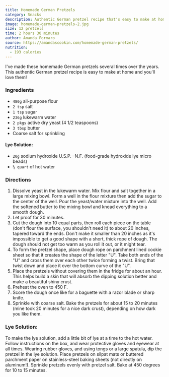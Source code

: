 ```yaml
---
title: Homemade German Pretzels
category: Snacks
description: Authentic German pretzel recipe that's easy to make at home. You'll love them!
image: homemade-german-pretzels-2.jpg
size: 12 pretzels
time: 2 hours 30 minutes
author: Amanda Formaro
source: https://amandascookin.com/homemade-german-pretzels/
nutrition:
  - 193 calories
---
```


I've made these homemade German pretzels several times over the years. This authentic German pretzel recipe is easy to make at home and you'll love them!

### Ingredients

* `480g` all-purpose flour
* `2 tsp` salt
* `1 tsp` sugar
* `236g` lukewarm water
* `2 pkgs` active dry yeast (4 1/2 teaspoons)
* `3 tbsp` butter
* Coarse salt for sprinkling

#### Lye Solution:

* `20g` sodium hydroxide U.S.P. –N.F. (food-grade hydroxide lye micro beads)
* `½ quart` of hot water

### Directions

1. Dissolve yeast in the lukewarm water. Mix flour and salt together in a large mixing bowl. Form a well in the flour mixture then add the sugar to the center of the well. Pour the yeast/water mixture into the well. Add the softened butter to the mixing bowl and knead everything to a smooth dough.
2. Let proof for 30 minutes.
3. Cut the dough into 10 equal parts, then roll each piece on the table (don't flour the surface, you shouldn't need it) to about 20 inches, tapered toward the ends. Don't make it smaller than 20 inches as it's impossible to get a good shape with a short, thick rope of dough. The dough should not get too warm as you roll it out, or it might tear.
4. To form the pretzel shape, place dough rope on parchment lined cookie sheet so that it creates the shape of the letter "U". Take both ends of the "U" and cross them over each other twice forming a twist. Bring that twist down and place it over the bottom curve of the "U".
5. Place the pretzels without covering them in the fridge for about an hour. This helps build a skin that will absorb the dipping solution better and make a beautiful shiny crust.
6. Preheat the oven to 450 F.
7. Score the dough once like for a baguette with a razor blade or sharp knife.
8. Sprinkle with coarse salt. Bake the pretzels for about 15 to 20 minutes (mine took 20 minutes for a nice dark crust), depending on how dark you like them.

### Lye Solution:

To make the lye solution, add a little bit of lye at a time to the hot water. Follow instructions on the box, and wear protective gloves and eyewear at all times. Wearing rubber gloves, and using tongs or a large spatula, dip the pretzel in the lye solution. Place pretzels on silpat mats or buttered parchment paper on stainless-steel baking sheets (not directly on aluminum!). Sprinkle pretzels evenly with pretzel salt. Bake at 450 degrees for 10 to 15 minutes.